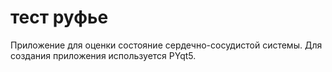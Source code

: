 # тест руфье
Приложение для оценки состояние сердечно-сосудистой системы. Для создания приложения используется PYqt5.
